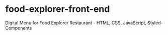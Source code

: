 # food-explorer-front-end
Digital Menu for Food Explorer Restaurant -  HTML, CSS, JavaScript, Styled-Components
